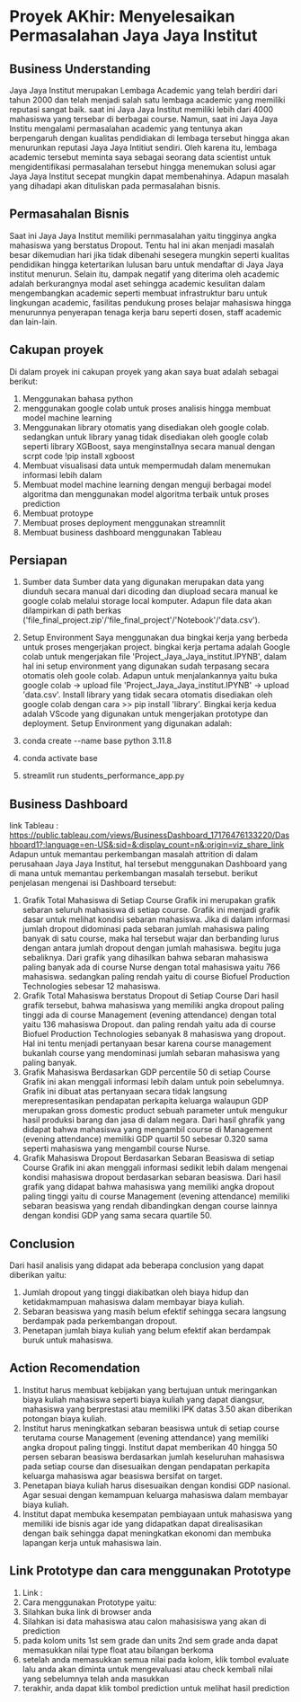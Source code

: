 # Proyek AKhir: Menyelesaikan Permasalahan Jaya Jaya Institut

## Business Understanding
Jaya Jaya Institut merupakan Lembaga Academic yang telah berdiri dari tahun 2000 dan telah menjadi salah satu lembaga academic yang memiliki reputasi sangat baik. saat ini Jaya Jaya Institut memiliki lebih dari 4000 mahasiswa yang tersebar di berbagai course. Namun, saat ini Jaya Jaya Institu mengalami permasalahan academic yang tentunya akan berpengaruh dengan kualitas pendidiakan di lembaga tersebut hingga akan menurunkan reputasi Jaya Jaya Intitiut sendiri. Oleh karena itu, lembaga academic tersebut meminta saya sebagai seorang data scientist untuk mengidentifikasi permasalahan tersebut hingga menemukan solusi agar Jaya Jaya Institut secepat mungkin dapat membenahinya. Adapun masalah yang dihadapi akan dituliskan pada permasalahan bisnis.

## Permasahalan Bisnis
Saat ini Jaya Jaya Institut memiliki pernmasalahan yaitu tingginya angka mahasiswa yang berstatus Dropout. Tentu hal ini akan menjadi masalah besar dikemudian hari jika tidak dibenahi sesegera mungkin seperti kualitas pendidikan hingga ketertarikan lulusan baru untuk mendaftar di Jaya Jaya institut menurun. Selain itu, dampak negatif yang diterima oleh academic adalah berkurangnya modal aset sehingga academic kesulitan dalam mengembangkan academic seperti membuat infrastruktur baru untuk lingkungan academic, fasilitas pendukung proses belajar mahasiswa hingga menurunnya penyerapan tenaga kerja baru seperti dosen, staff academic dan lain-lain.

## Cakupan proyek
Di dalam proyek ini cakupan proyek yang akan saya buat adalah sebagai berikut:
1. Menggunakan bahasa python
2. menggunakan google colab untuk proses analisis hingga membuat model machine learning
3. Menggunakan library otomatis yang disediakan oleh google colab. sedangkan untuk library yanag tidak disediakan oleh google colab seperti library XGBoost, saya menginstallnya secara manual dengan scrpt code !pip install xgboost
4. Membuat visualisasi data untuk mempermudah dalam menemukan informasi lebih dalam 
5. Membuat model machine learning dengan menguji berbagai model algoritma dan menggunakan model algoritma terbaik untuk proses prediction
6. Membuat protoype 
7. Membuat proses deployment menggunakan streamnlit
9. Membuat business dashboard menggunakan Tableau

## Persiapan
1. Sumber data
   Sumber data yang digunakan merupakan data yang diunduh secara manual dari dicoding dan diupload secara manual ke google colab melalui storage local komputer. Adapun file data akan dilampirkan di path berkas ('file_final_project.zip'/'file_final_project'/'Notebook'/'data.csv').
2. Setup Environment
  Saya menggunakan dua bingkai kerja yang berbeda untuk proses mengerjakan project. bingkai kerja pertama adalah Google colab untuk mengerjakan file 'Project_Jaya_Jaya_institut.IPYNB', dalam hal ini setup environment yang digunakan sudah terpasang secara otomatis oleh goole colab. Adapun untuk menjalankannya yaitu buka google colab -> upload file 'Project_Jaya_Jaya_institut.IPYNB' -> upload 'data.csv'. Install library yang tidak secara otomatis disediakan oleh google colab dengan cara >> pip install 'library'. Bingkai kerja kedua adalah VScode yang digunakan untuk mengerjakan prototype dan deployment. Setup Environment yang digunakan adalah:

1. conda create --name base python 3.11.8
2. conda activate base
3. streamlit run students_performance_app.py

## Business Dashboard
link Tableau : https://public.tableau.com/views/BusinessDashboard_17176476133220/Dashboard1?:language=en-US&:sid=&:display_count=n&:origin=viz_share_link
Adapun untuk memantau perkembangan masalah attrition di dalam perusahaan Jaya Jaya Institut, hal tersebut menggunakan Dashboard yang di mana untuk memantau perkembangan masalah tersebut. berikut penjelasan mengenai isi Dashboard tersebut:
1. Grafik Total Mahasiswa di Setiap Course
   Grafik ini merupakan grafik sebaran seluruh mahasiswa di setiap course. Grafik ini menjadi grafik dasar untuk melihat kondisi sebaran mahasiswa. Jika di dalam informasi jumlah dropout didominasi pada sebaran jumlah mahasiswa paling banyak di satu course, maka hal tersebut wajar dan berbanding lurus dengan antara jumlah dropout dengan jumlah mahasiswa. begitu juga sebaliknya. Dari grafik yang dihasilkan bahwa sebaran mahasiswa paling banyak ada di course Nurse dengan total mahasiswa yaitu 766 mahasiswa. sedangkan paling rendah yaitu di course Biofuel Production Technologies sebesar 12 mahasiswa.
2. Grafik Total Mahasiswa berstatus Dropout di Setiap Course
   Dari hasil grafik tersebut, bahwa mahasiswa yang memiliki angka dropout paling tinggi ada di course Management (evening attendance) dengan total yaitu 136 mahasiswa Dropout. dan paling rendah yaitu ada di course Biofuel Production Technologies sebanyak 8 mahasiswa yang dropout. Hal ini tentu menjadi pertanyaan besar karena course management bukanlah course yang mendominasi jumlah sebaran mahasiswa yang paling banyak.
3. Grafik Mahasiswa Berdasarkan GDP percentile 50 di setiap Course
   Grafik ini akan menggali informasi lebih dalam untuk poin sebelumnya. Grafik ini dibuat atas pertanyaan secara tidak langsung merepresentasikan pendapatan perkapita keluarga walaupun GDP merupakan gross domestic product sebuah parameter untuk mengukur hasil produksi barang dan jasa di dalam negara. Dari hasil ghrafik yang didapat bahwa mahasiswa yang mengambil course di Management (evening attendance) memiliki GDP quartil 50 sebesar 0.320 sama seperti mahasiswa yang mengambil course Nurse.
4. Grafik Mahasiswa Dropout Berdasarkan Sebaran Beasiswa di setiap Course
   Grafik ini akan menggali informasi sedikit lebih dalam mengenai kondisi mahasiswa dropout berdasarkan sebaran beasiswa. Dari hasil grafik yang didapat bahwa mahasiswa yang memiliki angka dropout paling tinggi yaitu di course Management (evening attendance) memiliki sebaran beasiswa yang rendah dibandingkan dengan course lainnya dengan kondisi GDP yang sama secara quartile 50.

## Conclusion
Dari hasil analisis yang didapat ada beberapa conclusion yang dapat diberikan yaitu:
1. Jumlah dropout yang tinggi diakibatkan oleh biaya hidup dan ketidakmampuan mahasiswa dalam membayar biaya kuliah.
2. Sebaran beasiswa yang masih belum efektif sehingga secara langsung berdampak pada perkembangan dropout.
3. Penetapan jumlah biaya kuliah yang belum efektif akan berdampak buruk untuk mahasiswa.

## Action Recomendation
1. Institut harus membuat kebijakan yang bertujuan untuk meringankan biaya kuliah mahasiswa seperti biaya kuliah yang dapat diangsur, mahasiswa yang berprestasi atau memiliki IPK datas 3.50 akan diberikan potongan biaya kuliah.
2. Institut harus meningkatkan sebaran beasiswa untuk di setiap course terutama course  Management (evening attendance) yang memiliki angka dropout paling tinggi. Institut dapat memberikan 40 hingga 50 persen sebaran beasiswa berdasarkan jumlah keseluruhan mahasiswa pada setiap course dan disesuaikan dengan pendapatan perkapita keluarga mahasiswa agar beasiswa bersifat on target.
3. Penetapan biaya kuliah harus disesuaikan dengan kondisi GDP nasional. Agar sesuai dengan kemampuan keluarga mahasiswa dalam membayar biaya kuliah.
4. Institut dapat membuka kesempatan pembiayaan untuk mahasiswa yang memiliki ide bisnis agar ide yang didapatkan dapat direalisasikan dengan baik sehingga dapat meningkatkan ekonomi dan membuka lapangan kerja untuk mahasiswa lain.

## Link Prototype dan cara menggunakan Prototype
1. Link :
2. Cara menggunakan Prototype yaitu:
1. Silahkan buka link di browser anda
2. Silahkan isi data mahasiswa atau calon mahasisiswa yang akan di prediction
3. pada kolom units 1st sem grade dan units 2nd sem grade anda dapat memasukkan nilai type float atau bilangan berkoma
4. setelah anda memasukkan semua nilai pada kolom, klik tombol evaluate lalu anda akan diminta untuk mengevaluasi atau check kembali nilai yang sebelumnya telah anda masukkan
5. terakhir, anda dapat klik tombol prediction untuk melihat hasil prediction

